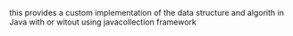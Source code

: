  this   provides a custom implementation of the  data structure and algorith in Java with  or witout using javacollection framework
